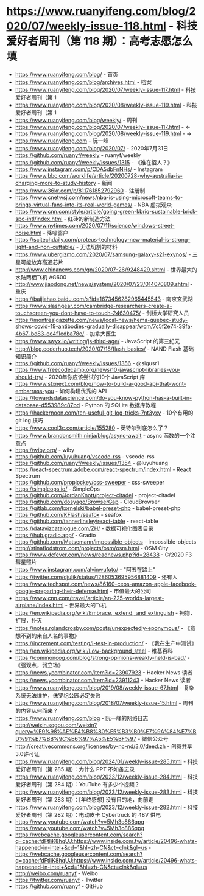 # https://www.ruanyifeng.com/blog/2020/07/weekly-issue-118.html - 科技爱好者周刊（第 118 期）：高考志愿怎么填

- https://www.ruanyifeng.com/blog/ - 首页
- https://www.ruanyifeng.com/blog/archives.html - 档案
- https://www.ruanyifeng.com/blog/2020/07/weekly-issue-117.html - 科技爱好者周刊（第 1
- https://www.ruanyifeng.com/blog/2020/08/weekly-issue-119.html - 科技爱好者周刊（第 1
- https://www.ruanyifeng.com/blog/weekly/ - 周刊
- https://www.ruanyifeng.com/blog/2020/07/weekly-issue-117.html - ⇐
- https://www.ruanyifeng.com/blog/2020/08/weekly-issue-119.html - ⇒
- https://www.ruanyifeng.com - 阮一峰
- https://www.ruanyifeng.com/blog/2020/07/ - 2020年7月31日
- https://github.com/ruanyf/weekly - ruanyf/weekly
- https://github.com/ruanyf/weekly/issues/1315 - 《谁在招人？》
- https://www.instagram.com/p/CDA5dbFnNHs/ - Instagram
- https://www.bbc.com/worklife/article/20200728-why-australia-is-charging-more-to-study-history - 新闻
- https://www.36kr.com/p/811761852792960 - 注册制
- https://www.cnetwsj.com/news/nba-is-using-microsoft-teams-to-brings-virtual-fans-into-its-real-world-games/ - NBA 虚拟观众
- https://www.cnn.com/style/article/going-green-kbriq-sustainable-brick-spc-intl/index.html - 红砖的新制造方法
- https://www.nytimes.com/2020/07/11/science/windows-street-noise.html - 降噪窗户
- https://scitechdaily.com/proteus-technology-new-material-is-strong-light-and-non-cuttable/ - 无法切割的材料
- https://www.ubergizmo.com/2020/07/samsung-galaxy-s21-exynos/ - 三星可能放弃高通芯片
- http://www.chinanews.com/gn/2020/07-26/9248429.shtml - 世界最大的水陆两栖飞机 AG600
- http://www.jiaodong.net/news/system/2020/07/23/014070809.shtml - 重庆
- https://baijiahao.baidu.com/s?id=1673456282965445543 - 南京玄武湖
- https://www.slashgear.com/cambridge-researchers-create-a-touchscreen-you-dont-have-to-touch-24630475/ - 剑桥大学研究人员
- https://montrealgazette.com/news/local-news/hema-quebec-study-shows-covid-19-antibodies-gradually-disappear/wcm/7c5f2e74-39fa-4b67-bd83-ec4f1edba78e/ - 加拿大医生
- https://www.swyx.io/writing/js-third-age/ - JavaScript 的第三纪元
- http://blog.coderhuo.tech/2020/07/18/flash_basics/ - NAND Flash 基础知识简介
- https://github.com/ruanyf/weekly/issues/1356 - @sigusr1
- https://www.freecodecamp.org/news/10-javascript-libraries-you-should-try/ - 2020年你应该尝试的10个 JavaScript 库
- https://www.stxnext.com/blog/how-to-build-a-good-api-that-wont-embarrass-you - 如何构建优秀的 API
- https://towardsdatascience.com/do-you-know-python-has-a-built-in-database-d553989c87bd - Python 的 SQLite 数据库教程
- https://hackernoon.com/ten-useful-git-log-tricks-7nt3yxy - 10个有用的 git log 技巧
- https://www.cool3c.com/article/155280 - 英特尔到底怎么了？
- https://www.brandonsmith.ninja/blog/async-await - async 函数的一个注意点
- https://wiby.org/ - wiby
- https://github.com/luyuhuang/vscode-rss - vscode-rss
- https://github.com/ruanyf/weekly/issues/1354 - @luyuhuang
- https://react-spectrum.adobe.com/react-spectrum/index.html - React Spectrum
- https://github.com/propjockey/css-sweeper - css-sweeper
- https://simpleops.io/ - SimpleOps
- https://github.com/JordanKnott/project-citadel - project-citadel
- https://github.com/dosyago/BrowserGap - CloudBrowser
- https://gitlab.com/kornelski/babel-preset-php - babel-preset-php
- https://github.com/KFlash/seafox - seafox
- https://github.com/tannerlinsley/react-table - react-table
- https://datavizcatalogue.com/ZH/ - 数据可视化图表目录
- https://hub.gradio.app/ - Gradio
- https://github.com/Matsemann/impossible-objects - impossible-objects
- http://stinaflodstrom.com/projects/osm/osm.html - OSM City
- https://www.dcfever.com/news/readnews.php?id=28438 - C/2020 F3 彗星照片
- https://www.instagram.com/alvinwufoto/ - "阿五在路上"
- https://twitter.com/djulik/status/1286053695956881409 - 还有人
- https://www.techspot.com/news/86160-ceos-amazon-apple-facebook-google-preparing-their-defense.html - 市值最大的公司
- https://www.cnn.com/travel/article/an-225-worlds-largest-airplane/index.html - 世界最大的飞机
- https://en.wikipedia.org/wiki/Embrace,_extend,_and_extinguish - 拥抱，扩展，扑灭
- https://notes.rolandcrosby.com/posts/unexpectedly-eponymous/ - 《意想不到的来自人名的事物》
- https://increment.com/testing/i-test-in-production/ - 《我在生产中测试》
- https://en.wikipedia.org/wiki/Low-background_steel - 维基百科
- https://commoncog.com/blog/strong-opinions-weakly-held-is-bad/ - 《强观点，弱立场》
- https://news.ycombinator.com/item?id=23907923 - Hacker News 读者
- https://news.ycombinator.com/item?id=23911243 - Hacker News 读者
- https://www.ruanyifeng.com/blog/2019/08/weekly-issue-67.html - 复杂系统无法维护，侏罗纪公园必定失败
- https://www.ruanyifeng.com/blog/2018/07/weekly-issue-15.html - 周刊的内容从何而来？
- https://www.ruanyifeng.com/blog - 阮一峰的网络日志
- http://weixin.sogou.com/weixin?query=%E9%98%AE%E4%B8%80%E5%B3%B0%E7%9A%84%E7%BD%91%E7%BB%9C%E6%97%A5%E5%BF%97 - 微信公众号
- http://creativecommons.org/licenses/by-nc-nd/3.0/deed.zh - 创意共享3.0许可证
- https://www.ruanyifeng.com/blog/2024/01/weekly-issue-285.html - 科技爱好者周刊（第 285 期）：为什么 PPT 不如备忘录
- https://www.ruanyifeng.com/blog/2023/12/weekly-issue-284.html - 科技爱好者周刊（第 284 期）：YouTube 有多少个视频？
- https://www.ruanyifeng.com/blog/2023/12/weekly-issue-283.html - 科技爱好者周刊（第 283 期）：[年终感想] 没有目的地，向前走
- https://www.ruanyifeng.com/blog/2023/12/weekly-issue-282.html - 科技爱好者周刊（第 282 期）：电动皮卡 Cybertruck 的 48V 供电
- https://www.youtube.com/watch?v=5Mh3o886qpg - https://www.youtube.com/watch?v=5Mh3o886qpg
- https://webcache.googleusercontent.com/search?q=cache:fdFtIiK8hqUJ:https://www.inside.com.tw/article/20496-whats-happened-in-intel+&cd=1&hl=zh-CN&ct=clnk&gl=us - https://webcache.googleusercontent.com/search?q=cache:fdFtIiK8hqUJ:https://www.inside.com.tw/article/20496-whats-happened-in-intel+&cd=1&hl=zh-CN&ct=clnk&gl=us
- http://weibo.com/ruanyf - Weibo
- https://twitter.com/ruanyf - Twitter
- https://github.com/ruanyf - GitHub